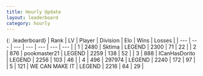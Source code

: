 ```yaml
---
title: Hourly Update
layout: leaderboard
category: hourly
---
```


{: .leaderboard}
| Rank | LV | Player | Division | Elo | Wins | Losses |
| --- | --- | --- | --- | --- | --- | --- |
| <span data-change="0">1</span> | 2480 | <span title="ID: 353063">Sktima</span> | LEGEND | <span data-change="0">2300</span> | <span data-change="0">71</span> | <span data-change="0">22</span> |
| <span data-change="1">2</span> | 876 | <span title="ID: 652474">pookmaster21</span> | LEGEND | <span data-change="9">2259</span> | <span data-change="2">138</span> | <span data-change="0">52</span> |
| <span data-change="-1">3</span> | 888 | <span title="ID: 415713">ICanHasDorito</span> | LEGEND | <span data-change="0">2256</span> | <span data-change="0">103</span> | <span data-change="0">46</span> |
| <span data-change="0">4</span> | 496 | <span title="ID: 544038">297974</span> | LEGEND | <span data-change="3">2240</span> | <span data-change="1">172</span> | <span data-change="0">97</span> |
| <span data-change="0">5</span> | 121 | <span title="ID: 745795">WE CAN MAKE IT</span> | LEGEND | <span data-change="0">2216</span> | <span data-change="0">64</span> | <span data-change="0">29</span> |